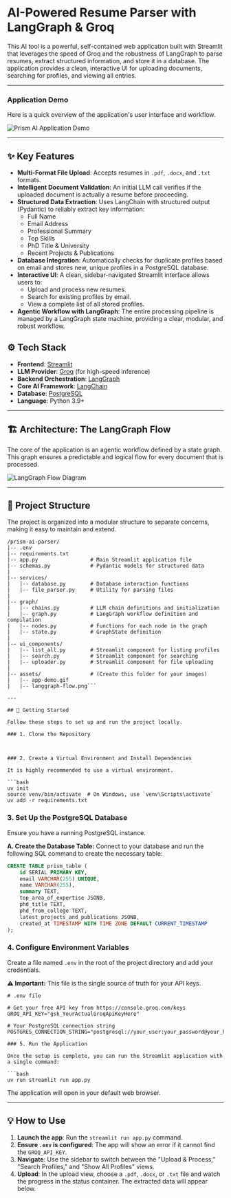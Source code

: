 

#  AI-Powered Resume Parser with LangGraph & Groq

This AI tool is a powerful, self-contained web application built with Streamlit that leverages the speed of Groq and the robustness of LangGraph to parse resumes, extract structured information, and store it in a database. The application provides a clean, interactive UI for uploading documents, searching for profiles, and viewing all entries.

---

### Application Demo

Here is a quick overview of the application's user interface and workflow.

![Prism AI Application Demo](assets/app-demo.png)


---

## ✨ Key Features

-   **Multi-Format File Upload**: Accepts resumes in `.pdf`, `.docx`, and `.txt` formats.
-   **Intelligent Document Validation**: An initial LLM call verifies if the uploaded document is actually a resume before proceeding.
-   **Structured Data Extraction**: Uses LangChain with structured output (Pydantic) to reliably extract key information:
    -   Full Name
    -   Email Address
    -   Professional Summary
    -   Top Skills
    -   PhD Title & University
    -   Recent Projects & Publications
-   **Database Integration**: Automatically checks for duplicate profiles based on email and stores new, unique profiles in a PostgreSQL database.
-   **Interactive UI**: A clean, sidebar-navigated Streamlit interface allows users to:
    -   Upload and process new resumes.
    -   Search for existing profiles by email.
    -   View a complete list of all stored profiles.
-   **Agentic Workflow with LangGraph**: The entire processing pipeline is managed by a LangGraph state machine, providing a clear, modular, and robust workflow.

## ⚙️ Tech Stack

-   **Frontend**: [Streamlit](https_streamlit.io/)
-   **LLM Provider**: [Groq](https://groq.com/) (for high-speed inference)
-   **Backend Orchestration**: [LangGraph](https://langchain-ai.github.io/langgraph/)
-   **Core AI Framework**: [LangChain](https://www.langchain.com/)
-   **Database**: [PostgreSQL](https://www.postgresql.org/)
-   **Language**: Python 3.9+

---

## 🏗️ Architecture: The LangGraph Flow

The core of the application is an agentic workflow defined by a state graph. This graph ensures a predictable and logical flow for every document that is processed.

![LangGraph Flow Diagram](assets/langgraph-flow.png)

---

## 📂 Project Structure

The project is organized into a modular structure to separate concerns, making it easy to maintain and extend.

```plaintext
/prism-ai-parser/
|-- .env
|-- requirements.txt
|-- app.py                 # Main Streamlit application file
|-- schemas.py             # Pydantic models for structured data
|
|-- services/
|   |-- database.py        # Database interaction functions
|   |-- file_parser.py     # Utility for parsing files
|
|-- graph/
|   |-- chains.py          # LLM chain definitions and initialization
|   |-- graph.py           # LangGraph workflow definition and compilation
|   |-- nodes.py           # Functions for each node in the graph
|   |-- state.py           # GraphState definition
|
|-- ui_components/
|   |-- list_all.py        # Streamlit component for listing profiles
|   |-- search.py          # Streamlit component for searching
|   |-- uploader.py        # Streamlit component for file uploading
|
|-- assets/                # (Create this folder for your images)
|   |-- app-demo.gif
|   |-- langgraph-flow.png```

---

## 🚀 Getting Started

Follow these steps to set up and run the project locally.

### 1. Clone the Repository



### 2. Create a Virtual Environment and Install Dependencies

It is highly recommended to use a virtual environment.

```bash
uv init
source venv/bin/activate  # On Windows, use `venv\Scripts\activate`
uv add -r requirements.txt
```

### 3. Set Up the PostgreSQL Database

Ensure you have a running PostgreSQL instance.

**A. Create the Database Table:**
Connect to your database and run the following SQL command to create the necessary table:

```sql
CREATE TABLE prism_table (
    id SERIAL PRIMARY KEY,
    email VARCHAR(255) UNIQUE,
    name VARCHAR(255),
    summary TEXT,
    top_area_of_expertise JSONB,
    phd_title TEXT,
    phd_from_college TEXT,
    latest_projects_and_publications JSONB,
    created_at TIMESTAMP WITH TIME ZONE DEFAULT CURRENT_TIMESTAMP
);
```

### 4. Configure Environment Variables

Create a file named `.env` in the root of the project directory and add your credentials.

**⚠️ Important:** This file is the single source of truth for your API keys.

```plaintext
# .env file

# Get your free API key from https://console.groq.com/keys
GROQ_API_KEY="gsk_YourActualGroqApiKeyHere"

# Your PostgreSQL connection string
POSTGRES_CONNECTION_STRING="postgresql://your_user:your_password@your_host:your_port/your_database"```

### 5. Run the Application

Once the setup is complete, you can run the Streamlit application with a single command:

```bash
uv run streamlit run app.py
```

The application will open in your default web browser.

---

## 💡 How to Use

1.  **Launch the app**: Run the `streamlit run app.py` command.
2.  **Ensure `.env` is configured**: The app will show an error if it cannot find the `GROQ_API_KEY`.
3.  **Navigate**: Use the sidebar to switch between the "Upload & Process," "Search Profiles," and "Show All Profiles" views.
4.  **Upload**: In the upload view, choose a `.pdf`, `.docx`, or `.txt` file and watch the progress in the status container. The extracted data will appear below.